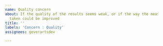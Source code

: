 ```yaml
---
name: Quality concern
about: If the quality of the results seems weak, or if the way the measurements are
  taken could be improved
title: ''
labels: 'Concern : Quality'
assignees: geverartsdev

---
```




